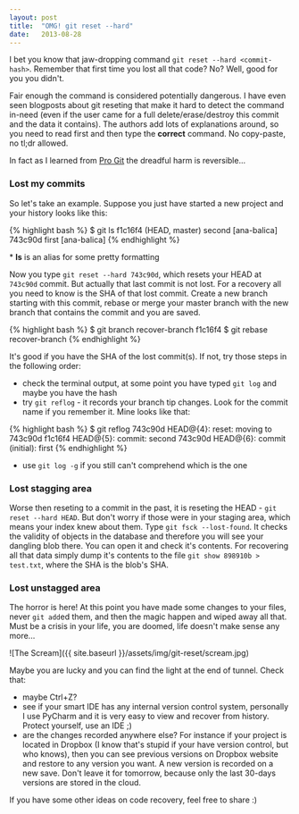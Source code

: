 ```yaml
---
layout: post
title:  "OMG! git reset --hard"
date:   2013-08-28
---
```


I bet you know that jaw-dropping command `git reset --hard <commit-hash>`. Remember that first time you lost all that code? No? Well, good for you you didn't. 

Fair enough the command is considered potentially dangerous. I have even seen blogposts about git reseting that make it hard to detect the command in-need (even if the user came for a full delete/erase/destroy this commit and the data it contains). The authors add lots of explanations around, so you need to read first and then type the **correct** command. No copy-paste, no tl;dr allowed.

In fact as I learned from [Pro Git](http://git-scm.com/book) the dreadful harm is reversible...

### Lost my commits

So let's take an example. Suppose you just have started a new project and your history looks like this:

{% highlight bash %}
$ git ls
f1c16f4 (HEAD, master) second [ana-balica]
743c90d first [ana-balica]
{% endhighlight %}

\* **ls** is an alias for some pretty formatting

Now you type `git reset --hard 743c90d`, which resets your HEAD at `743c90d` commit. But actually that last commit is not lost. For a recovery all you need to know is the SHA of that lost commit. Create a new branch starting with this commit, rebase or merge your master branch with the new branch that contains the commit and you are saved.

{% highlight bash %}
$ git branch recover-branch f1c16f4
$ git rebase recover-branch
{% endhighlight %}


It's good if you have the SHA of the lost commit(s). If not, try those steps in the following order:

* check the terminal output, at some point you have typed `git log` and maybe you have the hash
* try `git reflog` - it records your branch tip changes. Look for the commit name if you remember it. Mine looks like that:

{% highlight bash %}
$ git reflog
743c90d HEAD@{4}: reset: moving to 743c90d
f1c16f4 HEAD@{5}: commit: second
743c90d HEAD@{6}: commit (initial): first
{% endhighlight %}

* use `git log -g` if you still can't comprehend which is the one

### Lost stagging area

Worse then reseting to a commit in the past, it is reseting the HEAD - `git reset --hard HEAD`. But don't worry if those were in your staging area, which means your index knew about them. Type `git fsck --lost-found`. It checks the validity of objects in the database and therefore you will see your dangling blob there. You can open it and check it's contents. For recovering all that data simply dump it's contents to the file `git show 898910b > test.txt`, where the SHA is the blob's SHA.

### Lost unstagged area

The horror is here! At this point you have made some changes to your files, never `git add`ed them, and then the magic happen and wiped away all that. Must be a crisis in your life, you are doomed, life doesn't make sense any more... 

![The Scream]({{ site.baseurl }}/assets/img/git-reset/scream.jpg)

Maybe you are lucky and you can find the light at the end of tunnel. Check that:

* maybe Ctrl+Z?
* see if your smart IDE has any internal version control system, personally I use PyCharm and it is very easy to view and recover from history. Protect yourself, use an IDE ;)
* are the changes recorded anywhere else? For instance if your project is located in Dropbox (I know that's stupid if your have version control, but who knows), then you can see previous versions on Dropbox website and restore to any version you want. A new version is recorded on a new save. Don't leave it for tomorrow, because only the last 30-days versions are stored in the cloud. 


If you have some other ideas on code recovery, feel free to share :)
